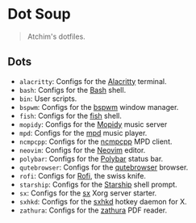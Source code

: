 # Dot Soup

> Atchim's dotfiles.

## Dots

- `alacritty`: Configs for the [Alacritty][alacritty] terminal.
- `bash`: Configs for the [Bash][bash] shell.
- `bin`: User scripts.
- `bspwm`: Configs for the [bspwm][bspwm] window manager.
- `fish`: Configs for the [fish][fish] shell.
- `mopidy`: Configs for the [Mopidy][mopidy] music server
- `mpd`: Configs for the [mpd][mpd] music player.
- `ncmpcpp`: Configs for the [ncmpcpp][ncmpcpp] MPD client.
- `neovim`: Configs for the [Neovim][neovim] editor.
- `polybar`: Configs for the [Polybar][polybar] status bar.
- `qutebrowser`: Configs for the [qutebrowser][qutebrowser] browser.
- `rofi`: Configs for [Rofi][rofi], the swiss knife.
- `starship`: Configs for the [Starship][starship] shell prompt.
- `sx`: Configs for the [sx][sx] Xorg server starter.
- `sxhkd`: Configs for the [sxhkd][sxhkd] hotkey daemon for X.
- `zathura`: Configs for the [zathura][zathura] PDF reader.

[alacritty]: https://github.com/alacritty/alacritty
[bash]: https://www.gnu.org/software/bash
[bspwm]: https://github.com/baskerville/bspwm
[fish]: https://fishshell.com
[mopidy]: https://mopidy.com
[mpd]: https://www.musicpd.org
[ncmpcpp]: https://github.com/ncmpcpp/ncmpcpp
[neovim]: https://neovim.io
[polybar]: https://polybar.github.io
[qutebrowser]: https://qutebrowser.org
[rofi]: https://github.com/davatorium/rofi
[starship]: https://starship.rs
[sx]: https://github.com/Earnestly/sx
[sxhkd]: https://github.com/baskerville/sxhkd
[zathura]: https://pwmt.org/projects/zathura
